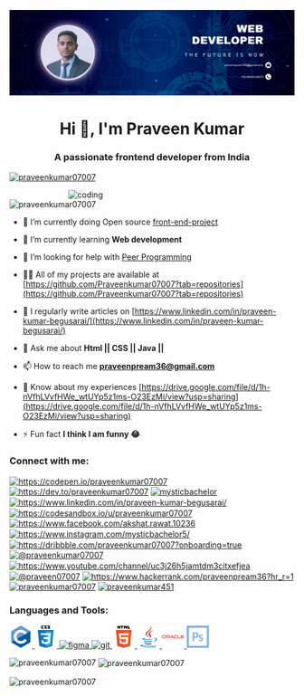 ![logo](https://github.com/Praveenkumar07007/Praveenkumar07007/blob/main/Navy%20And%20White%20Geometric%20Technology%20%20LinkedIn%20Banner.png)
<h1 align="center">Hi 👋, I'm Praveen Kumar</h1>
<h3 align="center">A passionate frontend developer from India</h3>

<p align="left"> <a href="https://github.com/ryo-ma/github-profile-trophy"><img src="https://github-profile-trophy.vercel.app/?username=praveenkumar07007" alt="praveenkumar07007" /></a> </p>

<img align="right" alt="coding" width="400"  src="https://user-images.githubusercontent.com/55389276/140866485-8fb1c876-9a8f-4d6a-98dc-08c4981eaf70.gif">
<p align="left"> <img src="https://komarev.com/ghpvc/?username=praveenkumar07007&label=Profile%20views&color=0e75b6&style=flat" alt="praveenkumar07007" /> </p>

- 🔭 I’m currently doing Open source [front-end-project](https://github.com/TusharKesarwani/Front-End-Projects)

- 🌱 I’m currently learning **Web development**

- 🤝 I’m looking for help with [Peer Programming](https://github.com/Praveenkumar07007)

- 👨‍💻 All of my projects are available at [https://github.com/Praveenkumar07007?tab=repositories](https://github.com/Praveenkumar07007?tab=repositories)

- 📝 I regularly write articles on [https://www.linkedin.com/in/praveen-kumar-begusarai/](https://www.linkedin.com/in/praveen-kumar-begusarai/)

- 💬 Ask me about **Html || CSS || Java ||**

- 📫 How to reach me **praveenpream36@gmail.com**

- 📄 Know about my experiences [https://drive.google.com/file/d/1h-nVfhLVvfHWe_wtUYp5z1ms-O23EzMi/view?usp=sharing](https://drive.google.com/file/d/1h-nVfhLVvfHWe_wtUYp5z1ms-O23EzMi/view?usp=sharing)

- ⚡ Fun fact **I think I am funny 😂**

<h3 align="left">Connect with me:</h3>
<p align="left">
<a href="https://codepen.io/https://codepen.io/praveenkumar07007" target="blank"><img align="center" src="https://raw.githubusercontent.com/rahuldkjain/github-profile-readme-generator/master/src/images/icons/Social/codepen.svg" alt="https://codepen.io/praveenkumar07007" height="30" width="40" /></a>
<a href="https://dev.to/https://dev.to/praveenkumar07007" target="blank"><img align="center" src="https://raw.githubusercontent.com/rahuldkjain/github-profile-readme-generator/master/src/images/icons/Social/devto.svg" alt="https://dev.to/praveenkumar07007" height="30" width="40" /></a>
<a href="https://twitter.com/mysticbachelor" target="blank"><img align="center" src="https://raw.githubusercontent.com/rahuldkjain/github-profile-readme-generator/master/src/images/icons/Social/twitter.svg" alt="mysticbachelor" height="30" width="40" /></a>
<a href="https://linkedin.com/in/https://www.linkedin.com/in/praveen-kumar-begusarai/" target="blank"><img align="center" src="https://raw.githubusercontent.com/rahuldkjain/github-profile-readme-generator/master/src/images/icons/Social/linked-in-alt.svg" alt="https://www.linkedin.com/in/praveen-kumar-begusarai/" height="30" width="40" /></a>
<a href="https://codesandbox.com/https://codesandbox.io/u/praveenkumar07007" target="blank"><img align="center" src="https://raw.githubusercontent.com/rahuldkjain/github-profile-readme-generator/master/src/images/icons/Social/codesandbox.svg" alt="https://codesandbox.io/u/praveenkumar07007" height="30" width="40" /></a>
<a href="https://fb.com/https://www.facebook.com/akshat.rawat.10236" target="blank"><img align="center" src="https://raw.githubusercontent.com/rahuldkjain/github-profile-readme-generator/master/src/images/icons/Social/facebook.svg" alt="https://www.facebook.com/akshat.rawat.10236" height="30" width="40" /></a>
<a href="https://instagram.com/https://www.instagram.com/mysticbachelor5/" target="blank"><img align="center" src="https://raw.githubusercontent.com/rahuldkjain/github-profile-readme-generator/master/src/images/icons/Social/instagram.svg" alt="https://www.instagram.com/mysticbachelor5/" height="30" width="40" /></a>
<a href="https://dribbble.com/https://dribbble.com/praveenkumar07007?onboarding=true" target="blank"><img align="center" src="https://raw.githubusercontent.com/rahuldkjain/github-profile-readme-generator/master/src/images/icons/Social/dribbble.svg" alt="https://dribbble.com/praveenkumar07007?onboarding=true" height="30" width="40" /></a>
<a href="https://hashnode.com/@praveenkumar07007" target="blank"><img align="center" src="https://raw.githubusercontent.com/rahuldkjain/github-profile-readme-generator/master/src/images/icons/Social/hashnode.svg" alt="@praveenkumar07007" height="30" width="40" /></a>
<a href="https://www.youtube.com/c/https://www.youtube.com/channel/uc3j26h5jamtdm3citxefjea" target="blank"><img align="center" src="https://raw.githubusercontent.com/rahuldkjain/github-profile-readme-generator/master/src/images/icons/Social/youtube.svg" alt="https://www.youtube.com/channel/uc3j26h5jamtdm3citxefjea" height="30" width="40" /></a>
<a href="https://www.codechef.com/users/@praveen07007" target="blank"><img align="center" src="https://cdn.jsdelivr.net/npm/simple-icons@3.1.0/icons/codechef.svg" alt="@praveen07007" height="30" width="40" /></a>
<a href="https://www.hackerrank.com/https://www.hackerrank.com/praveenpream36?hr_r=1" target="blank"><img align="center" src="https://raw.githubusercontent.com/rahuldkjain/github-profile-readme-generator/master/src/images/icons/Social/hackerrank.svg" alt="https://www.hackerrank.com/praveenpream36?hr_r=1" height="30" width="40" /></a>
<a href="https://www.leetcode.com/praveenkumar07007" target="blank"><img align="center" src="https://raw.githubusercontent.com/rahuldkjain/github-profile-readme-generator/master/src/images/icons/Social/leet-code.svg" alt="praveenkumar07007" height="30" width="40" /></a>
<a href="https://auth.geeksforgeeks.org/user/praveenkumar451" target="blank"><img align="center" src="https://raw.githubusercontent.com/rahuldkjain/github-profile-readme-generator/master/src/images/icons/Social/geeks-for-geeks.svg" alt="praveenkumar451" height="30" width="40" /></a>
</p>

<h3 align="left">Languages and Tools:</h3>
<p align="left"> <a href="https://www.cprogramming.com/" target="_blank" rel="noreferrer"> <img src="https://raw.githubusercontent.com/devicons/devicon/master/icons/c/c-original.svg" alt="c" width="40" height="40"/> </a> <a href="https://www.w3schools.com/css/" target="_blank" rel="noreferrer"> <img src="https://raw.githubusercontent.com/devicons/devicon/master/icons/css3/css3-original-wordmark.svg" alt="css3" width="40" height="40"/> </a> <a href="https://www.figma.com/" target="_blank" rel="noreferrer"> <img src="https://www.vectorlogo.zone/logos/figma/figma-icon.svg" alt="figma" width="40" height="40"/> </a> <a href="https://git-scm.com/" target="_blank" rel="noreferrer"> <img src="https://www.vectorlogo.zone/logos/git-scm/git-scm-icon.svg" alt="git" width="40" height="40"/> </a> <a href="https://www.w3.org/html/" target="_blank" rel="noreferrer"> <img src="https://raw.githubusercontent.com/devicons/devicon/master/icons/html5/html5-original-wordmark.svg" alt="html5" width="40" height="40"/> </a> <a href="https://www.java.com" target="_blank" rel="noreferrer"> <img src="https://raw.githubusercontent.com/devicons/devicon/master/icons/java/java-original.svg" alt="java" width="40" height="40"/> </a> <a href="https://www.oracle.com/" target="_blank" rel="noreferrer"> <img src="https://raw.githubusercontent.com/devicons/devicon/master/icons/oracle/oracle-original.svg" alt="oracle" width="40" height="40"/> </a> <a href="https://www.photoshop.com/en" target="_blank" rel="noreferrer"> <img src="https://raw.githubusercontent.com/devicons/devicon/master/icons/photoshop/photoshop-line.svg" alt="photoshop" width="40" height="40"/> </a> </p>

<p><img align="left" src="https://github-readme-stats.vercel.app/api/top-langs?username=praveenkumar07007&show_icons=true&locale=en&layout=compact" alt="praveenkumar07007" /></p>

<p>&nbsp;<img align="center" src="https://github-readme-stats.vercel.app/api?username=praveenkumar07007&show_icons=true&locale=en" alt="praveenkumar07007" /></p>

<p><img align="center" src="https://github-readme-streak-stats.herokuapp.com/?user=praveenkumar07007&" alt="praveenkumar07007" /></p>

